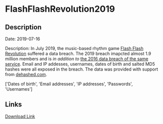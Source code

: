 # FlashFlashRevolution2019

## Description

Date: 2019-07-16

Description:
In July 2019, the music-based rhythm game <a href="http://www.flashflashrevolution.com/" target="_blank" rel="noopener">Flash Flash Revolution</a> suffered a data breach. The 2019 breach imapcted almost 1.9 million members and is <em>in addition to</em> <a href="http://www.flashflashrevolution.com/ffr/information-breach/" target="_blank" rel="noopener">the 2016 data breach of the same service</a>. Email and IP addesses, usernames, dates of birth and salted MD5 hashes were all exposed in the breach. The data was provided with support from <a href="https://dehashed.com/" target="_blank" rel="noopener">dehashed.com</a>.


['Dates of birth', 'Email addresses', 'IP addresses', 'Passwords', 'Usernames']

## Links

[Download Link](https://link-to.net/1229997/217.53841026479037/dynamic/?r=aHR0cHM6Ly93d3cubWVkaWFmaXJlLmNvbS92aWV3L1o4WFlnQ2NDTTdlZjRWbS9mbGFzaGZsYXNocmV2b2x1dGlvbi5jb20vZmlsZQ==)